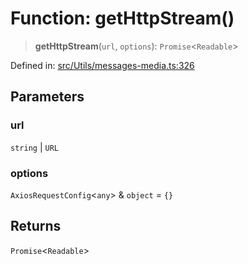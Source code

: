 # Function: getHttpStream()

> **getHttpStream**(`url`, `options`): `Promise`\<`Readable`\>

Defined in: [src/Utils/messages-media.ts:326](https://github.com/Fokusdotid/Baileys/blob/deec6cc75a88a82eaeedf16b76aa9218b2c772e3/src/Utils/messages-media.ts#L326)

## Parameters

### url

`string` | `URL`

### options

`AxiosRequestConfig`\<`any`\> & `object` = `{}`

## Returns

`Promise`\<`Readable`\>
